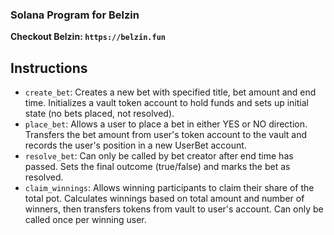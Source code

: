### Solana Program for Belzin

**Checkout Belzin: `https://belzin.fun`**

## Instructions
- `create_bet`: Creates a new bet with specified title, bet amount and end time. Initializes a vault token account to hold funds and sets up initial state (no bets placed, not resolved).
- `place_bet`: Allows a user to place a bet in either YES or NO direction. Transfers the bet amount from user's token account to the vault and records the user's position in a new UserBet account.
- `resolve_bet`: Can only be called by bet creator after end time has passed. Sets the final outcome (true/false) and marks the bet as resolved.
- `claim_winnings`: Allows winning participants to claim their share of the total pot. Calculates winnings based on total amount and number of winners, then transfers tokens from vault to user's account. Can only be called once per winning user.
